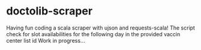 # doctolib-scraper
Having fun coding a scala scraper with ujson and requests-scala! 
The script check for slot availabilities for the following day in the provided vaccin center list id
Work in progress...
